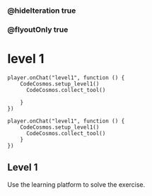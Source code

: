 ### @hideIteration true
### @flyoutOnly true
# level 1
```blocks
player.onChat("level1", function () {
    CodeCosmos.setup_level1()
      CodeCosmos.collect_tool()
        
    }
})

```

```template
player.onChat("level1", function () {
    CodeCosmos.setup_level1()
      CodeCosmos.collect_tool()
    }
})
```

## Level 1

Use the learning platform to solve the exercise.
